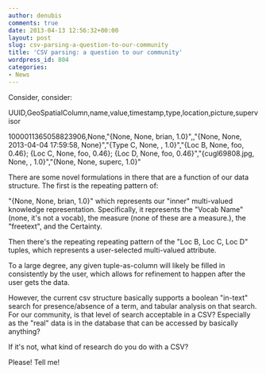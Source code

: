 ```yaml
---
author: denubis
comments: true
date: 2013-04-13 12:56:32+00:00
layout: post
slug: csv-parsing-a-question-to-our-community
title: 'CSV parsing: a question to our community'
wordpress_id: 804
categories:
- News
---
```


Consider, consider:

UUID,GeoSpatialColumn,name,value,timestamp,type,location,picture,supervisor

1000011365058823906,None,"{None, None, brian, 1.0}",,"{None, None, 2013-04-04 17:59:58, None}","{Type C, None, , 1.0}","{Loc B, None, foo, 0.46}; {Loc C, None, foo, 0.46}; {Loc D, None, foo, 0.46}","{cugl69808.jpg, None, , 1.0}","{None, None, superc, 1.0}"

There are some novel formulations in there that are a function of our data structure. The first is the repeating pattern of:

"{None, None, brian, 1.0}" which represents our "inner" multi-valued knowledge representation. Specifically, it represents the "Vocab Name" (none, it's not a vocab), the measure (none of these are a measure.), the "freetext", and the Certainty.

Then there's the repeating repeating pattern of the "Loc B, Loc C, Loc D" tuples, which represents a user-selected multi-valued attribute.

To a large degree, any given tuple-as-column will likely be filled in consistently by the user, which allows for refinement to happen after the user gets the data.

However, the current csv structure basically supports a boolean "in-text" search for presence/absence of a term, and tabular analysis on that search. For our community, is that level of search acceptable in a CSV? Especially as the "real" data is in the database that can be accessed by basically anything?

If it's not, what kind of research do you do with a CSV?

Please! Tell me!
